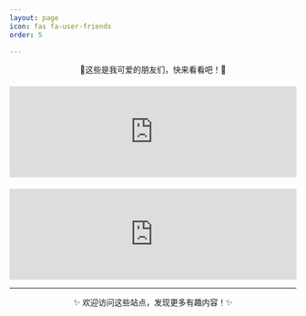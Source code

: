 ```yaml
---
layout: page
icon: fas fa-user-friends
order: 5

---
```

<div style="text-align: center; margin-bottom: 20px;">
  <p>🔗这些是我可爱的朋友们，快来看看吧！🔗</p>
</div>
<div style="max-width: 600px; margin: 0 auto;">
  <iframe src="https://friendcards.zwei.de.eu.org/?name=LinuxDo&specialty=新的理想型社区&link=https://linux.do/" 
          style="border:none; width:100%; height:160px;" 
          scrolling="no"></iframe>
</div>
<div style="max-width: 600px; margin: 20px auto 0;">
  <iframe src="https://friendcards.zwei.de.eu.org/?name=【示例】&specialty=测试一下&link=https://zwei.de.eu.org" 
          style="border:none; width:100%; height:160px;" 
          scrolling="no"></iframe>
</div>

---

<p align="center">✨ 欢迎访问这些站点，发现更多有趣内容！✨</p>
